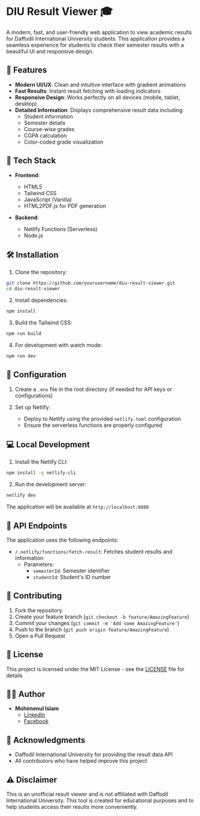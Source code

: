 # DIU Result Viewer 🎓

A modern, fast, and user-friendly web application to view academic results for Daffodil International University students. This application provides a seamless experience for students to check their semester results with a beautiful UI and responsive design.


## 🌟 Features

- **Modern UI/UX**: Clean and intuitive interface with gradient animations
- **Fast Results**: Instant result fetching with loading indicators
- **Responsive Design**: Works perfectly on all devices (mobile, tablet, desktop)
- **Detailed Information**: Displays comprehensive result data including:
  - Student information
  - Semester details
  - Course-wise grades
  - CGPA calculation
  - Color-coded grade visualization

## 🚀 Tech Stack

- **Frontend**:
  - HTML5
  - Tailwind CSS
  - JavaScript (Vanilla)
  - HTML2PDF.js for PDF generation

- **Backend**:
  - Netlify Functions (Serverless)
  - Node.js

## 🛠️ Installation

1. Clone the repository:
```bash
git clone https://github.com/yourusername/diu-result-viewer.git
cd diu-result-viewer
```

2. Install dependencies:
```bash
npm install
```

3. Build the Tailwind CSS:
```bash
npm run build
```

4. For development with watch mode:
```bash
npm run dev
```

## 🔧 Configuration

1. Create a `.env` file in the root directory (if needed for API keys or configurations)

2. Set up Netlify:
   - Deploy to Netlify using the provided `netlify.toml` configuration
   - Ensure the serverless functions are properly configured

## 💻 Local Development

1. Install the Netlify CLI:
```bash
npm install -g netlify-cli
```

2. Run the development server:
```bash
netlify dev
```

The application will be available at `http://localhost:8888`

## 📝 API Endpoints

The application uses the following endpoints:

- `/.netlify/functions/fetch-result`: Fetches student results and information
  - Parameters:
    - `semesterId`: Semester identifier
    - `studentId`: Student's ID number

## 🤝 Contributing

1. Fork the repository
2. Create your feature branch (`git checkout -b feature/AmazingFeature`)
3. Commit your changes (`git commit -m 'Add some AmazingFeature'`)
4. Push to the branch (`git push origin feature/AmazingFeature`)
5. Open a Pull Request

## 📜 License

This project is licensed under the MIT License - see the [LICENSE](LICENSE) file for details

## 👨‍💻 Author

- **Mohimenul Islam**
  - [LinkedIn](https://www.linkedin.com/in/mohimenul-islam0)
  - [Facebook](https://www.facebook.com/mohimenul.islam.927)

## 🙏 Acknowledgments

- Daffodil International University for providing the result data API
- All contributors who have helped improve this project

## ⚠️ Disclaimer

This is an unofficial result viewer and is not affiliated with Daffodil International University. This tool is created for educational purposes and to help students access their results more conveniently.
